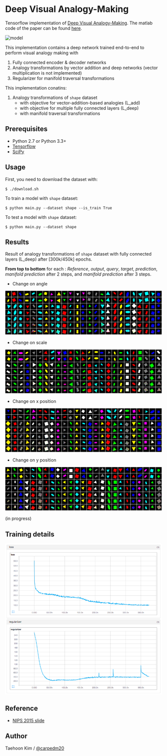 Deep Visual Analogy-Making
==========================

Tensorflow implementation of [Deep Visual Analogy-Making](http://www-personal.umich.edu/~reedscot/nips2015.pdf). The matlab code of the paper can be found [here](http://www-personal.umich.edu/~reedscot/files/nips2015-analogy.tar.gz).

![model](https://github.com/carpedm20/visual-analogy-tensorflow/raw/83893d866557239a890053b55cb7105ebf54045e/assets/model.png)

This implementation contains a deep network trained end-to-end to perform visual analogy making with

1. Fully connected encoder & decoder networks
2. Analogy transformations by vector addition and deep networks (vector multiplication is not implemented)
3. Regularizer for manifold traversal transformations

This implementation conatins:

1. Analogy transformations of `shape` dataset
    - with objective for vector-addition-based analogies (L_add)
    - with objective for multiple fully connected layers (L_deep)
    - with manifold traversal transformations


Prerequisites
-------------

- Python 2.7 or Python 3.3+
- [Tensorflow](https://www.tensorflow.org/)
- [SciPy](http://www.scipy.org/)


Usage
-----

First, you need to download the dataset with:

    $ ./download.sh

To train a model with `shape` dataset:

    $ python main.py --dataset shape --is_train True

To test a model with `shape` dataset:

    $ python main.py --dataset shape 


Results
-------

Result of analogy transformations of `shape` dataset with fully connected layers (L_deep) after [300k/450k] epochs.

**From top to bottom** for each : *Reference*, *output*, *query*, *target*, *prediction*, *manifold prediction* after 2 steps, and *manifold prediction* after 3 steps.

- Change on angle

![training in progress](./assets/rotate_160214.png)

- Change on scale

![training in progress](./assets/scale_160214.png)

- Change on x position

![training in progress](./assets/xpos_160214.png)

- Change on y position

![training in progress](./assets/ypos_160214.png)


(in progress)



Training details
----------------

![training in progress](./assets/loss_160214.png)



Reference
---------

- [NIPS 2015 slide](http://www-personal.umich.edu/~reedscot/files/nips2015-analogy-slides.pptx)


Author
------

Taehoon Kim / [@carpedm20](http://carpedm20.github.io/)
